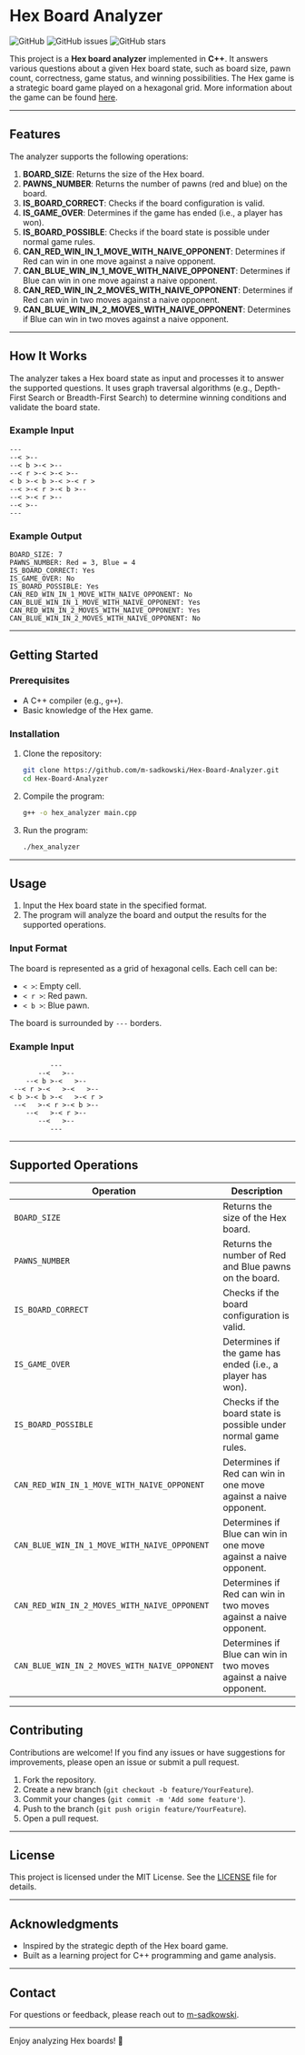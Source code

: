 # Hex Board Analyzer

![GitHub](https://img.shields.io/github/license/m-sadkowski/Hex-Board-Analyzer)
![GitHub issues](https://img.shields.io/github/issues/m-sadkowski/Hex-Board-Analyzer)
![GitHub stars](https://img.shields.io/github/stars/m-sadkowski/Hex-Board-Analyzer)

This project is a **Hex board analyzer** implemented in **C++**. It answers various questions about a given Hex board state, such as board size, pawn count, correctness, game status, and winning possibilities. The Hex game is a strategic board game played on a hexagonal grid. More information about the game can be found [here](https://en.wikipedia.org/wiki/Hex_(board_game)).

---

## Features

The analyzer supports the following operations:

1. **BOARD_SIZE**: Returns the size of the Hex board.
2. **PAWNS_NUMBER**: Returns the number of pawns (red and blue) on the board.
3. **IS_BOARD_CORRECT**: Checks if the board configuration is valid.
4. **IS_GAME_OVER**: Determines if the game has ended (i.e., a player has won).
5. **IS_BOARD_POSSIBLE**: Checks if the board state is possible under normal game rules.
6. **CAN_RED_WIN_IN_1_MOVE_WITH_NAIVE_OPPONENT**: Determines if Red can win in one move against a naive opponent.
7. **CAN_BLUE_WIN_IN_1_MOVE_WITH_NAIVE_OPPONENT**: Determines if Blue can win in one move against a naive opponent.
8. **CAN_RED_WIN_IN_2_MOVES_WITH_NAIVE_OPPONENT**: Determines if Red can win in two moves against a naive opponent.
9. **CAN_BLUE_WIN_IN_2_MOVES_WITH_NAIVE_OPPONENT**: Determines if Blue can win in two moves against a naive opponent.

---

## How It Works

The analyzer takes a Hex board state as input and processes it to answer the supported questions. It uses graph traversal algorithms (e.g., Depth-First Search or Breadth-First Search) to determine winning conditions and validate the board state.

### Example Input

```
---
--< >--
--< b >-< >--
--< r >-< >-< >--
< b >-< b >-< >-< r >
--< >-< r >-< b >--
--< >-< r >--
--< >--
---
```

### Example Output

```
BOARD_SIZE: 7
PAWNS_NUMBER: Red = 3, Blue = 4
IS_BOARD_CORRECT: Yes
IS_GAME_OVER: No
IS_BOARD_POSSIBLE: Yes
CAN_RED_WIN_IN_1_MOVE_WITH_NAIVE_OPPONENT: No
CAN_BLUE_WIN_IN_1_MOVE_WITH_NAIVE_OPPONENT: Yes
CAN_RED_WIN_IN_2_MOVES_WITH_NAIVE_OPPONENT: Yes
CAN_BLUE_WIN_IN_2_MOVES_WITH_NAIVE_OPPONENT: No
```

---

## Getting Started

### Prerequisites

- A C++ compiler (e.g., `g++`).
- Basic knowledge of the Hex game.

### Installation

1. Clone the repository:
   ```bash
   git clone https://github.com/m-sadkowski/Hex-Board-Analyzer.git
   cd Hex-Board-Analyzer
   ```

2. Compile the program:
   ```bash
   g++ -o hex_analyzer main.cpp
   ```

3. Run the program:
   ```bash
   ./hex_analyzer
   ```

---

## Usage

1. Input the Hex board state in the specified format.
2. The program will analyze the board and output the results for the supported operations.

### Input Format

The board is represented as a grid of hexagonal cells. Each cell can be:
- `< >`: Empty cell.
- `< r >`: Red pawn.
- `< b >`: Blue pawn.

The board is surrounded by `---` borders.

### Example Input

```
          ---
       --<   >--
    --< b >-<   >--
 --< r >-<   >-<   >--
< b >-< b >-<   >-< r >
 --<   >-< r >-< b >--
    --<   >-< r >--
       --<   >--
          ---
```

---

## Supported Operations

| Operation                                      | Description                                                                 |
|------------------------------------------------|-----------------------------------------------------------------------------|
| `BOARD_SIZE`                                   | Returns the size of the Hex board.                                          |
| `PAWNS_NUMBER`                                 | Returns the number of Red and Blue pawns on the board.                      |
| `IS_BOARD_CORRECT`                             | Checks if the board configuration is valid.                                 |
| `IS_GAME_OVER`                                 | Determines if the game has ended (i.e., a player has won).                  |
| `IS_BOARD_POSSIBLE`                            | Checks if the board state is possible under normal game rules.             |
| `CAN_RED_WIN_IN_1_MOVE_WITH_NAIVE_OPPONENT`    | Determines if Red can win in one move against a naive opponent.            |
| `CAN_BLUE_WIN_IN_1_MOVE_WITH_NAIVE_OPPONENT`   | Determines if Blue can win in one move against a naive opponent.            |
| `CAN_RED_WIN_IN_2_MOVES_WITH_NAIVE_OPPONENT`   | Determines if Red can win in two moves against a naive opponent.           |
| `CAN_BLUE_WIN_IN_2_MOVES_WITH_NAIVE_OPPONENT`  | Determines if Blue can win in two moves against a naive opponent.          |

---

## Contributing

Contributions are welcome! If you find any issues or have suggestions for improvements, please open an issue or submit a pull request.

1. Fork the repository.
2. Create a new branch (`git checkout -b feature/YourFeature`).
3. Commit your changes (`git commit -m 'Add some feature'`).
4. Push to the branch (`git push origin feature/YourFeature`).
5. Open a pull request.

---

## License

This project is licensed under the MIT License. See the [LICENSE](LICENSE) file for details.

---

## Acknowledgments

- Inspired by the strategic depth of the Hex board game.
- Built as a learning project for C++ programming and game analysis.

---

## Contact

For questions or feedback, please reach out to [m-sadkowski](https://github.com/m-sadkowski).

---

Enjoy analyzing Hex boards! 🎲